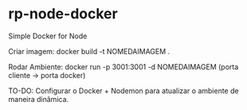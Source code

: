 # rp-node-docker

Simple Docker for Node

Criar imagem:
docker build -t NOMEDAIMAGEM .

Rodar Ambiente:
docker run -p 3001:3001 -d NOMEDAIMAGEM
(porta cliente -> porta docker)

TO-DO:
Configurar o Docker + Nodemon para atualizar o ambiente de maneira dinâmica.
